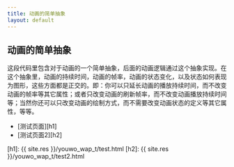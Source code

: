 ```yaml
---
title: 动画的简单抽象
layout: default
---
```


动画的简单抽象
--------------

这段代码里包含对于动画的一个简单抽象，后面的动画逻辑通过这个抽象实现。在这个抽象里，动画的持续时间，动画的帧率，动画的状态变化，以及状态如何表现为图形，这些方面都是正交的。即：你可以只延长动画的播放持续时间，而不改变动画的帧率等其它属性；或者只改变动画的刷新帧率，而不改变动画播放持续时间等；当然你还可以只改变动画的绘制方式，而不需要改变动画状态的定义等其它属性，等等。

- [测试页面][h1]
- [测试页面2][h2]

[h1]: {{ site.res }}/youwo_wap_t/test.html
[h2]: {{ site.res }}/youwo_wap_t/test2.html

